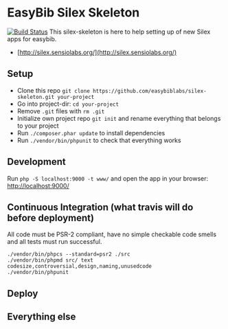 # EasyBib Silex Skeleton

[![Build Status](https://travis-ci.org/easybiblabs/silex-skeleton.png?branch=master)](https://travis-ci.org/easybiblabs/silex-skeleton)
This silex-skeleton is here to help setting up of new Silex apps for easybib.

* [http://silex.sensiolabs.org/](http://silex.sensiolabs.org/)

## Setup

* Clone this repo `git clone https://github.com/easybiblabs/silex-skeleton.git your-project`
* Go into project-dir: `cd your-project`
* Remove `.git` files with `rm .git`
* Initialize own project repo `git init` and rename everything that belongs to your project
* Run `./composer.phar update` to install dependencies
* Run `./vendor/bin/phpunit` to check that everything works

## Development

Run `php -S localhost:9000 -t www/` and open the app in your browser: [http://localhost:9000/](http://localhost:9000/)

## Continuous Integration (what travis will do before deployment)

All code must be PSR-2 compliant, have no simple checkable code smells and all tests must run successful.

    ./vendor/bin/phpcs --standard=psr2 ./src
    ./vendor/bin/phpmd src/ text codesize,controversial,design,naming,unusedcode
    ./vendor/bin/phpunit


## Deploy


## Everything else
